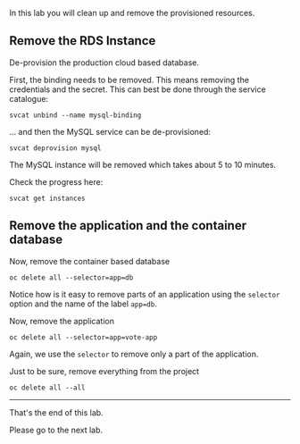 In this lab you will clean up and remove the provisioned resources. 

## Remove the RDS Instance 

De-provision the production cloud based database. 

First, the binding needs to be removed.  This means removing the credentials and the secret.  This can best be done through the service catalogue: 

```execute
svcat unbind --name mysql-binding
```

... and then the MySQL service can be de-provisioned:

```execute
svcat deprovision mysql 
```

The MySQL instance will be removed which takes about 5 to 10 minutes.  

Check the progress here:

```execute
svcat get instances 
```

## Remove the application and the container database

Now, remove the container based database 

```execute 
oc delete all --selector=app=db 
```

Notice how is it easy to remove parts of an application using the `selector` option and the name of the label `app=db`. 

Now, remove the application  

```execute 
oc delete all --selector=app=vote-app  
```

Again, we use the `selector` to remove only a part of the application. 

Just to be sure, remove everything from the project 

```execute 
oc delete all --all
```

---
That's the end of this lab.

Please go to the next lab. 
